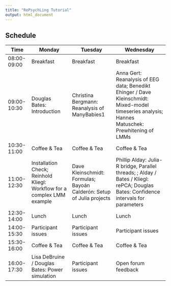 ```yaml
---
title: "RePsychLing Tutorial"
output: html_document
---
```


## Schedule

| Time        | Monday | Tuesday | Wednesday |
|-------------|--------|---------|-----------|
| 08:00-09:00 | Breakfast | Breakfast | Breakfast |
| 09:00-10:30 | Douglas Bates: Introduction |Christina Bergmann: Reanalysis of ManyBabies1 | Anna Gert: Reanalysis of EEG data; Benedikt Ehinger / Dave Kleinschmidt: Mixed-model timeseries analysis; Hannes Matuschek: Prewhitening of LMMs |
| 10:30-11:00 | Coffee & Tea | Coffee & Tea | Coffee & Tea |
| 11:00-12:30 |Installation Check; Reinhold Kliegl: Workflow for a complex LMM example |  Dave Kleinschmidt: Formulas; Bayoán Calderón: Setup of Julia projects | Phillip Alday: Julia-R bridge, Parallel threads; ; Alday / Bates / Kliegl: rePCA; Douglas Bates: Confidence intervals for parameters|
| 12:30-14:00 | Lunch | Lunch | Lunch |
| 14:00-15:30 | Participant issues | Participant issues | Participant issues |
| 15:30-16:00 | Coffee & Tea | Coffee & Tea | Coffee & Tea |
| 16:00-17:30 |Lisa DeBruine / Douglas Bates: Power simulation | Participant issues | Open forum feedback |